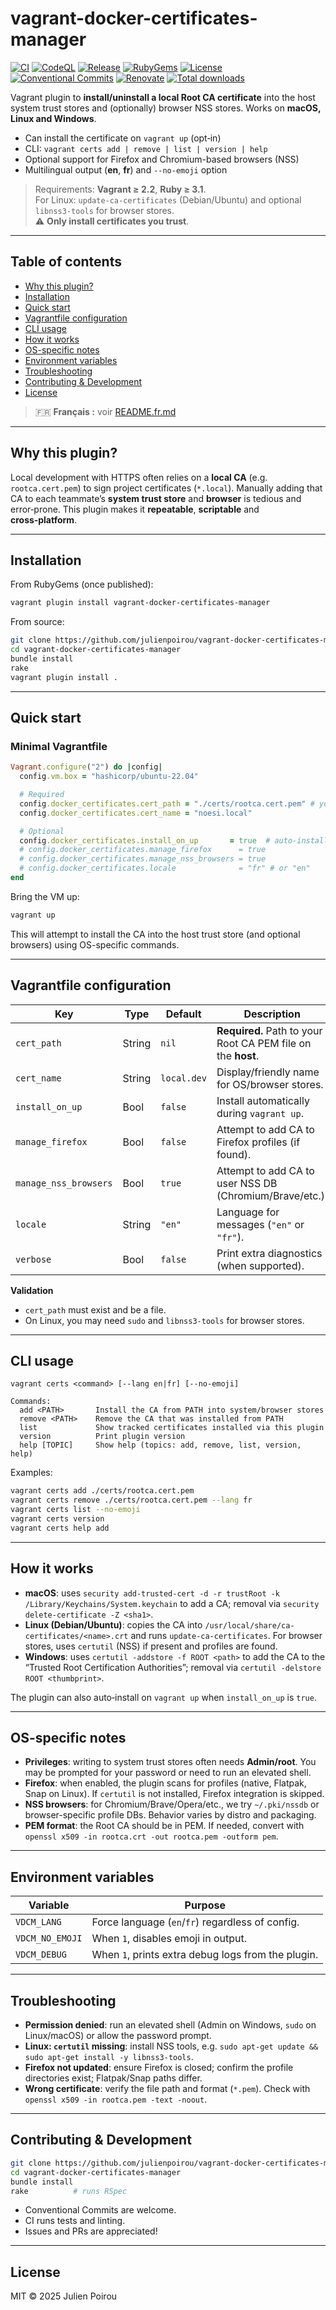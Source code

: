 # vagrant-docker-certificates-manager

[![CI](https://github.com/julienpoirou/vagrant-docker-certificates-manager/actions/workflows/ci.yml/badge.svg?branch=main)](https://github.com/julienpoirou/vagrant-docker-certificates-manager/actions/workflows/ci.yml)
[![CodeQL](https://github.com/julienpoirou/vagrant-docker-certificates-manager/actions/workflows/codeql.yml/badge.svg)](https://github.com/julienpoirou/vagrant-docker-certificates-manager/actions/workflows/codeql.yml)
[![Release](https://img.shields.io/github/v/release/julienpoirou/vagrant-docker-certificates-manager?include_prereleases&sort=semver)](https://github.com/julienpoirou/vagrant-docker-certificates-manager/releases)
[![RubyGems](https://img.shields.io/gem/v/vagrant-docker-certificates-manager.svg)](https://rubygems.org/gems/vagrant-docker-certificates-manager)
[![License](https://img.shields.io/github/license/julienpoirou/vagrant-docker-certificates-manager.svg)](LICENSE.md)
[![Conventional Commits](https://img.shields.io/badge/Conventional%20Commits-1.0.0-%23FE5196.svg)](https://www.conventionalcommits.org)
[![Renovate](https://img.shields.io/badge/Renovate-enabled-brightgreen.svg)](https://renovatebot.com)
[![Total downloads](https://img.shields.io/gem/dt/vagrant-docker-certificates-manager?logo=rubygems&label=downloads)](https://rubygems.org/gems/vagrant-docker-certificates-manager)

Vagrant plugin to **install/uninstall a local Root CA certificate** into the host system trust stores and (optionally) browser NSS stores. Works on **macOS, Linux and Windows**.

- Can install the certificate on `vagrant up` (opt‑in)
- CLI: `vagrant certs add | remove | list | version | help`
- Optional support for Firefox and Chromium-based browsers (NSS)
- Multilingual output (**en**, **fr**) and `--no-emoji` option

> Requirements: **Vagrant ≥ 2.2**, **Ruby ≥ 3.1**.  
> For Linux: `update-ca-certificates` (Debian/Ubuntu) and optional `libnss3-tools` for browser stores.  
> ⚠️ **Only install certificates you trust**.

---

## Table of contents

- [Why this plugin?](#why-this-plugin)
- [Installation](#installation)
- [Quick start](#quick-start)
- [Vagrantfile configuration](#vagrantfile-configuration)
- [CLI usage](#cli-usage)
- [How it works](#how-it-works)
- [OS-specific notes](#os-specific-notes)
- [Environment variables](#environment-variables)
- [Troubleshooting](#troubleshooting)
- [Contributing & Development](#contributing--development)
- [License](#license)

> 🇫🇷 **Français :** voir [README.fr.md](README.fr.md)

---

## Why this plugin?

Local development with HTTPS often relies on a **local CA** (e.g. `rootca.cert.pem`) to sign project certificates (`*.local`). Manually adding that CA to each teammate’s **system trust store** and **browser** is tedious and error‑prone. This plugin makes it **repeatable**, **scriptable** and **cross‑platform**.

---

## Installation

From RubyGems (once published):

```bash
vagrant plugin install vagrant-docker-certificates-manager
```

From source:

```bash
git clone https://github.com/julienpoirou/vagrant-docker-certificates-manager
cd vagrant-docker-certificates-manager
bundle install
rake
vagrant plugin install .
```

---

## Quick start

### Minimal Vagrantfile

```ruby
Vagrant.configure("2") do |config|
  config.vm.box = "hashicorp/ubuntu-22.04"

  # Required
  config.docker_certificates.cert_path = "./certs/rootca.cert.pem" # your Root CA
  config.docker_certificates.cert_name = "noesi.local"

  # Optional
  config.docker_certificates.install_on_up       = true  # auto-install on `vagrant up`
  # config.docker_certificates.manage_firefox      = true
  # config.docker_certificates.manage_nss_browsers = true
  # config.docker_certificates.locale              = "fr" # or "en"
end
```

Bring the VM up:

```bash
vagrant up
```

This will attempt to install the CA into the host trust store (and optional browsers) using OS-specific commands.

---

## Vagrantfile configuration

| Key                       | Type    | Default  | Description |
|---------------------------|---------|----------|-------------|
| `cert_path`               | String  | `nil`    | **Required.** Path to your Root CA PEM file on the **host**. |
| `cert_name`               | String  | `local.dev` | Display/friendly name for OS/browser stores. |
| `install_on_up`           | Bool    | `false`  | Install automatically during `vagrant up`. |
| `manage_firefox`          | Bool    | `false`  | Attempt to add CA to Firefox profiles (if found). |
| `manage_nss_browsers`     | Bool    | `true`   | Attempt to add CA to user NSS DB (Chromium/Brave/etc.). |
| `locale`                  | String  | `"en"`   | Language for messages (`"en"` or `"fr"`). |
| `verbose`                 | Bool    | `false`  | Print extra diagnostics (when supported). |

**Validation**  
- `cert_path` must exist and be a file.  
- On Linux, you may need `sudo` and `libnss3-tools` for browser stores.

---

## CLI usage

```
vagrant certs <command> [--lang en|fr] [--no-emoji]

Commands:
  add <PATH>       Install the CA from PATH into system/browser stores
  remove <PATH>    Remove the CA that was installed from PATH
  list             Show tracked certificates installed via this plugin
  version          Print plugin version
  help [TOPIC]     Show help (topics: add, remove, list, version, help)
```

Examples:

```bash
vagrant certs add ./certs/rootca.cert.pem
vagrant certs remove ./certs/rootca.cert.pem --lang fr
vagrant certs list --no-emoji
vagrant certs version
vagrant certs help add
```

---

## How it works

- **macOS**: uses `security add-trusted-cert -d -r trustRoot -k /Library/Keychains/System.keychain` to add a CA; removal via `security delete-certificate -Z <sha1>`.
- **Linux (Debian/Ubuntu)**: copies the CA into `/usr/local/share/ca-certificates/<name>.crt` and runs `update-ca-certificates`. For browser stores, uses `certutil` (NSS) if present and profiles are found.  
- **Windows**: uses `certutil -addstore -f ROOT <path>` to add the CA to the “Trusted Root Certification Authorities”; removal via `certutil -delstore ROOT <thumbprint>`.

The plugin can also auto‑install on `vagrant up` when `install_on_up` is `true`.

---

## OS-specific notes

- **Privileges**: writing to system trust stores often needs **Admin/root**. You may be prompted for your password or need to run an elevated shell.
- **Firefox**: when enabled, the plugin scans for profiles (native, Flatpak, Snap on Linux). If `certutil` is not installed, Firefox integration is skipped.
- **NSS browsers**: for Chromium/Brave/Opera/etc., we try `~/.pki/nssdb` or browser-specific profile DBs. Behavior varies by distro and packaging.
- **PEM format**: the Root CA should be in PEM. If needed, convert with `openssl x509 -in rootca.crt -out rootca.pem -outform pem`.

---

## Environment variables

| Variable        | Purpose |
|-----------------|---------|
| `VDCM_LANG`     | Force language (`en`/`fr`) regardless of config. |
| `VDCM_NO_EMOJI` | When `1`, disables emoji in output. |
| `VDCM_DEBUG`    | When `1`, prints extra debug logs from the plugin. |

---

## Troubleshooting

- **Permission denied**: run an elevated shell (Admin on Windows, `sudo` on Linux/macOS) or allow the password prompt.
- **Linux: `certutil` missing**: install NSS tools, e.g. `sudo apt-get update && sudo apt-get install -y libnss3-tools`.
- **Firefox not updated**: ensure Firefox is closed; confirm the profile directories exist; Flatpak/Snap paths differ.
- **Wrong certificate**: verify the file path and format (`*.pem`). Check with `openssl x509 -in rootca.pem -text -noout`.

---

## Contributing & Development

```bash
git clone https://github.com/julienpoirou/vagrant-docker-certificates-manager
cd vagrant-docker-certificates-manager
bundle install
rake          # runs RSpec
```

- Conventional Commits are welcome.
- CI runs tests and linting.
- Issues and PRs are appreciated!

---

## License

MIT © 2025 Julien Poirou
